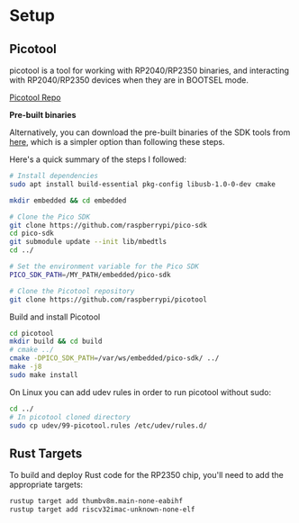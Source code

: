# Setup

## Picotool
picotool is a tool for working with RP2040/RP2350 binaries, and interacting with RP2040/RP2350 devices when they are in BOOTSEL mode.

[Picotool Repo](https://github.com/raspberrypi/picotool)

<div class="alert-box alert-box-info">
    <span class="icon"><i class="fa fa-info"></i></span>
    <div class="alert-content">
        <b class="alert-title">Pre-built binaries</b>
        <p>Alternatively, you can download the pre-built binaries of the SDK tools from <a href="https://github.com/raspberrypi/pico-sdk-tools">here</a>, which is a simpler option than following these steps.</p>
    </div>
</div>


Here's a quick summary of the steps I followed:
```sh
# Install dependencies
sudo apt install build-essential pkg-config libusb-1.0-0-dev cmake

mkdir embedded && cd embedded

# Clone the Pico SDK
git clone https://github.com/raspberrypi/pico-sdk
cd pico-sdk
git submodule update --init lib/mbedtls
cd ../

# Set the environment variable for the Pico SDK
PICO_SDK_PATH=/MY_PATH/embedded/pico-sdk

# Clone the Picotool repository
git clone https://github.com/raspberrypi/picotool
```

Build and install Picotool
```sh
cd picotool
mkdir build && cd build
# cmake ../
cmake -DPICO_SDK_PATH=/var/ws/embedded/pico-sdk/ ../
make -j8
sudo make install
```

On Linux you can add udev rules in order to run picotool without sudo:
```sh
cd ../
# In picotool cloned directory
sudo cp udev/99-picotool.rules /etc/udev/rules.d/
```


## Rust Targets
To build and deploy Rust code for the RP2350 chip, you'll need to add the appropriate targets:

```sh
rustup target add thumbv8m.main-none-eabihf
rustup target add riscv32imac-unknown-none-elf
```
